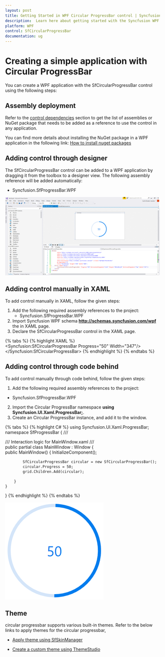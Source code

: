 ```yaml
---
layout: post
title: Getting Started in WPF Circular ProgressBar control | Syncfusion
description:  Learn here about getting started with the Syncfusion WPF Circular ProgressBar control and more details.
platform: WPF
control: SfCircularProgressBar
documentation: ug
---
```


# Creating a simple application with Circular ProgressBar

You can create a WPF application with the SfCircularProgressBar control using the following steps:

## Assembly deployment

Refer to the [control dependencies](https://help.syncfusion.com/wpf/control-dependencies#) section to get the list of assemblies or NuGet package that needs to be added as a reference to use the control in any application.

You can find more details about installing the NuGet package in a WPF application in the following link: [How to install nuget packages](https://help.syncfusion.com/wpf/nuget-packages)

## Adding control through designer

The SfCircularProgressBar control can be added to a WPF application by dragging it from the toolbox to a designer view. The following assembly reference will be added automatically:

* Syncfusion.SfProgressBar.WPF 

![WPF SfCircularProgressBar control added through designer](Getting-Started_images/wpf-SfCircularProgressBar-control-added-through-designer.png)

## Adding control manually in XAML

To add control manually in XAML, follow the given steps:

1.	Add the following required assembly references to the project:
    * Syncfusion.SfProgressBar.WPF     
2.	Import Syncfusion WPF schema **http://schemas.syncfusion.com/wpf** the in XAML page.
3.	Declare the SfCircularProgressBar control in the XAML page.

{% tabs %}
{% highlight XAML %}
<Window
        xmlns="http://schemas.microsoft.com/winfx/2006/xaml/presentation"
        xmlns:x="http://schemas.microsoft.com/winfx/2006/xaml"
        xmlns:d="http://schemas.microsoft.com/expression/blend/2008"
        xmlns:mc="http://schemas.openxmlformats.org/markup-compatibility/2006"
        xmlns:local="clr-namespace:WpfApp4"
        xmlns:Syncfusion="http://schemas.syncfusion.com/wpf" x:Class="WpfApp4.MainWindow"
        mc:Ignorable="d"
        Title="MainWindow" Height="450" Width="800">
     <Grid x:Name="grid">       
       <Syncfusion:SfCircularProgressBar  Progress="50"  Width="347"/>
      </Syncfusion:SfCircularProgressBar>
        </Grid>
</Window>
{% endhighlight %}
{% endtabs %}

## Adding  control through code behind

To add control manually through code behind, follow the given steps:

1.	Add the following required assembly references to the project:
   * Syncfusion.SfProgressBar.WPF
2.	Import the Circular ProgressBar namespace **using Syncfusion.UI.Xaml.ProgressBar;**.
3.	Create an Circular ProgressBar instance, and add it to the window.

{% tabs %}
{% highlight C# %}
using Syncfusion.UI.Xaml.ProgressBar;
namespace SfProgressBar
{
    /// <summary>
    /// Interaction logic for MainWindow.xaml
    /// </summary>
    public partial class MainWindow : Window
    {                  
        public MainWindow()
        {
            InitializeComponent();      
                
            SfCircularProgressBar circular = new SfCircularProgressBar();
            circular.Progress = 50;  
            grid.Children.Add(circular);

        }      
    }
}
{% endhighlight %}
{% endtabs %}

![wpf Circular ProgressBar control added through code](Getting-Started_images/wpf-SfCircularProgressBar-control-added-manually.png)

## Theme

circular progressbar supports various built-in themes. Refer to the below links to apply themes for the circular progressbar,

  * [Apply theme using SfSkinManager](https://help.syncfusion.com/wpf/themes/skin-manager)
	
  * [Create a custom theme using ThemeStudio](https://help.syncfusion.com/wpf/themes/theme-studio#creating-custom-theme)